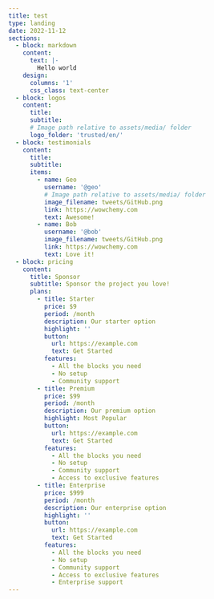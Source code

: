 ```yaml
---
title: test
type: landing
date: 2022-11-12
sections:
  - block: markdown
    content:
      text: |-
        Hello world
    design:
      columns: '1'
      css_class: text-center
  - block: logos
    content:
      title:
      subtitle:
      # Image path relative to assets/media/ folder
      logo_folder: 'trusted/en/'
  - block: testimonials
    content:
      title:
      subtitle:
      items:
        - name: Geo
          username: '@geo'
          # Image path relative to assets/media/ folder
          image_filename: tweets/GitHub.png
          link: https://wowchemy.com
          text: Awesome!
        - name: Bob
          username: '@bob'
          image_filename: tweets/GitHub.png
          link: https://wowchemy.com
          text: Love it!
  - block: pricing
    content:
      title: Sponsor
      subtitle: Sponsor the project you love!
      plans:
        - title: Starter
          price: $9
          period: /month
          description: Our starter option
          highlight: ''
          button:
            url: https://example.com
            text: Get Started          
          features:
            - All the blocks you need
            - No setup
            - Community support
        - title: Premium
          price: $99
          period: /month
          description: Our premium option
          highlight: Most Popular
          button:
            url: https://example.com
            text: Get Started
          features:
            - All the blocks you need
            - No setup
            - Community support
            - Access to exclusive features
        - title: Enterprise
          price: $999
          period: /month
          description: Our enterprise option
          highlight: ''
          button:
            url: https://example.com
            text: Get Started
          features:
            - All the blocks you need
            - No setup
            - Community support
            - Access to exclusive features
            - Enterprise support
---
```


